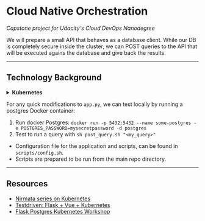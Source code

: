 # Cloud Native Orchestration

*Capstone project for Udacity's Cloud DevOps Nanodegree*

We will prepare a small API that behaves as a database client. While our DB is completely secure inside the cluster, we can POST queries to the API that will be executed agains the database and give back the results.

---

## Technology Background

<details>
<summary><b>Kubernetes</b></summary>

### Pods

The smallest unit available in Kubernetes is the **Pod**, the basic building block:

> Pods are the smallest deployable units of computing that can be created and managed in Kubernetes.

In other words, Pods are units that encapsulate the elements of the application that must work together. Therefore, when scaling the application - increasing / decreasing the number of Pods - , all the elements inside the Pod will equally scale. Moreover, containers inside the same Pod can easily communicate between them, being isolated from anything else that could be placed outside of their *world*.

However, by definition Pods are not meant to be reliable units. Yes, they have their own IP addresses and we could directly communicate to any of them, but this is discouraged in a production environment as they are ephemeral. Depending on the application load, new Pods may appear or others may crash, so we instead want to communicate to our application in a greater level of abstraction. In order to achieve this, Kubernetes brings us two resources: Workload API Objects and Services.

### Replica Sets

This is an API Object that helps to manage the scaling of Pods.

> Replica Sets ensure that a specified number of pod replicas are running at any given time.

Based on a given **template** and *specs* - such as `specs.replicas = 3`, Replica Sets create Pods to manage. However, a Replica Set may also manage Pods that were not created by it, by specifying a **Selector**, that will be used to match any pod with that given label.

However, this API lacks the ability to perform updates. That's why we need **Deployments**.

### Deployment

Deployment encapsulate both Replica Sets and Pods, providing a declarative method of update their state: `kubectl`. This adds another layer of abstraction to managing Kubernetes:

`User [interface] -> Deployment -> Replica Set -> Pod`

Through the `kubectl` interface, the Deployment will check the current status of the cluster and make it match the desired state specified by the user.

### Stateful Set

Finally, we will introduce another Kubernetes framewoek called **Stateful Set**, used to manage *stateful applications* such as databases. In this [link](http://pauldone.blogspot.com/2017/06/deploying-mongodb-on-kubernetes-gke25.html) I found the best definition of them:

> StatefulSets provides the capabilities of stable unique network hostnames and stable dedicated network storage volume mappings, essential for a database cluster to function properly and for data to exist and outlive the lifetime of inherently ephemeral containers.

### Persistent Volumes

As explained in the [docs](https://kubernetes.io/docs/concepts/storage/persistent-volumes/), `PersistentVolume`s are pieces of storage that will be requested through `PersistentVolumeClaim`s.

</details>

For any quick modifications to `app.py`, we can test locally by running a postgres Docker container:
1. Run docker Postgres: `docker run -p 5432:5432 --name some-postgres -e POSTGRES_PASSWORD=mysecretpassword -d postgres`
1. Test to run a query with `sh post_query.sh "<my_query>"`

* Configuration file for the application and scripts, can be found in `scripts/config.sh`.
* Scripts are prepared to be run from the main repo directory.

---

## Resources

* [Nirmata series on Kubernetes](https://www.nirmata.com/2018/03/03/kubernetes-for-developers-part-2-replica-sets-and-deployments/)
* [Testdriven: Flask + Vue + Kubernetes](https://github.com/testdrivenio/flask-vue-kubernetes)
* [Flask Postgres Kubernetes Workshop](https://github.com/lihan/flask-postgres-kubernetes-workshop)

